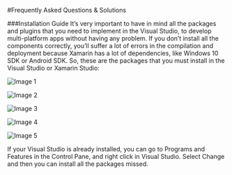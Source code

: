 #Frequently Asked Questions & Solutions

###Installation Guide
It’s very important to have in mind all the packages and plugins that you need to implement in the Visual Studio, to develop multi-platform apps without having any problem. If you don’t install all the components correctly, you’ll suffer a lot of errors in the compilation and deployment because Xamarin has a lot of dependencies, like Windows 10 SDK or Android SDK. So, these are the packages that you must install in the Visual Studio or Xamarin Studio:

![Image 1](https://github.com/msdxbelux/XamarinAlliance/blob/master/Images/Image%201.png)

![Image 2](https://github.com/msdxbelux/XamarinAlliance/blob/master/Images/Image%202.png)

![Image 3](https://github.com/msdxbelux/XamarinAlliance/blob/master/Images/Image%203.png)

![Image 4](https://github.com/msdxbelux/XamarinAlliance/blob/master/Images/Image%204.png)

![Image 5](https://github.com/msdxbelux/XamarinAlliance/blob/master/Images/Image%205.png)

If your Visual Studio is already installed, you can go to Programs and Features in the Control Pane, and right click in Visual Studio. Select Change and then you can install all the packages missed.
